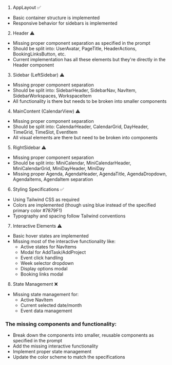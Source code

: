 1. AppLayout ✅
- Basic container structure is implemented
- Responsive behavior for sidebars is implemented

2. Header ⚠️
- Missing proper component separation as specified in the prompt
- Should be split into: UserAvatar, PageTitle, HeaderActions, BookingLinksButton, etc.
- Current implementation has all these elements but they're directly in the Header component

3. Sidebar (LeftSidebar) ⚠️
- Missing proper component separation
- Should be split into: SidebarHeader, SidebarNav, NavItem, SidebarWorkspaces, WorkspaceItem
- All functionality is there but needs to be broken into smaller components

4. MainContent (CalendarView) ⚠️
- Missing proper component separation
- Should be split into: CalendarHeader, CalendarGrid, DayHeader, TimeGrid, TimeSlot, EventItem
- All visual elements are there but need to be broken into components

5. RightSidebar ⚠️
- Missing proper component separation
- Should be split into: MiniCalendar, MiniCalendarHeader, MiniCalendarGrid, MiniDayHeader, MiniDay
- Missing proper Agenda, AgendaHeader, AgendaTitle, AgendaDropdown, AgendaItems, AgendaItem separation

6. Styling Specifications ✅
- Using Tailwind CSS as required
- Colors are implemented (though using blue instead of the specified primary color #7879F1)
- Typography and spacing follow Tailwind conventions

7. Interactive Elements ⚠️
- Basic hover states are implemented
- Missing most of the interactive functionality like:
  - Active states for NavItems
  - Modal for AddTask/AddProject
  - Event click handling
  - Week selector dropdown
  - Display options modal
  - Booking links modal

8. State Management ❌
- Missing state management for:
  - Active NavItem
  - Current selected date/month
  - Event data management

### The missing components and functionality:

- Break down the components into smaller, reusable components as specified in the prompt
- Add the missing interactive functionality
- Implement proper state management
- Update the color scheme to match the specifications